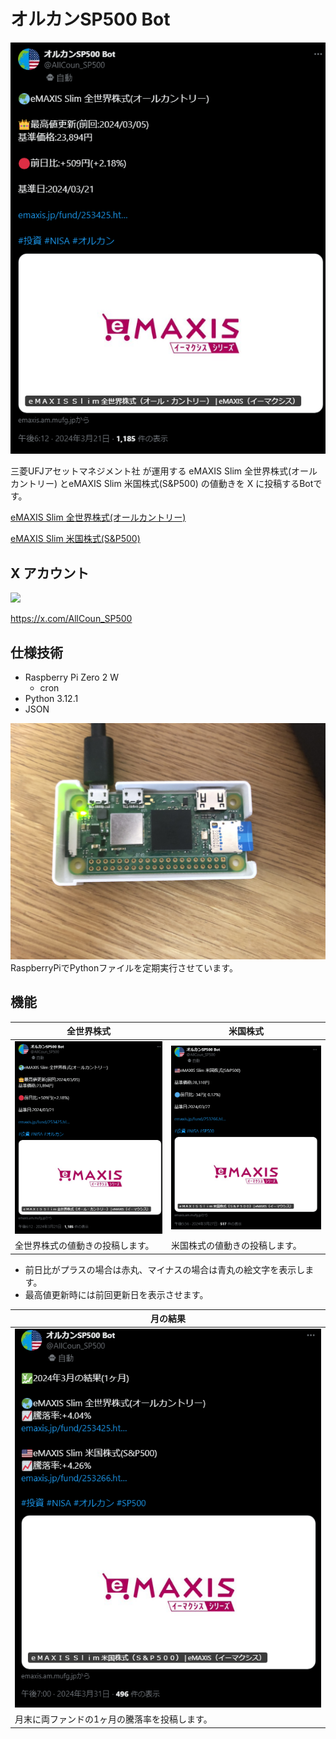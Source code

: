 # オルカンSP500 Bot
![Allcountry](./image/Allcountry.png)


三菱UFJアセットマネジメント社 が運用する eMAXIS Slim 全世界株式(オールカントリー) とeMAXIS Slim 米国株式(S&P500) の値動きを X に投稿するBotです。

[eMAXIS Slim 全世界株式(オールカントリー)](https://emaxis.jp/fund/253425.html)

[eMAXIS Slim 米国株式(S&P500)](https://emaxis.jp/fund/253266.html)


## X アカウント
<a href="https://twitter.com/AllCoun_SP500">
    <img src="https://img.shields.io/badge/-@AllCoun_SP500-000000.svg?logo=x&style=flat-square">
</a>

https://x.com/AllCoun_SP500

## 仕様技術
- Raspberry Pi Zero 2 W
    - cron
- Python 3.12.1
- JSON

![RaspberryPi](./image/RaspberryPi.jpg)
RaspberryPiでPythonファイルを定期実行させています。

## 機能

| 全世界株式 | 米国株式 |
| ---- | ---- |
| ![Allcountry](./image/allcountry.png) | ![SP500](./image/SP500.png) |
| 全世界株式の値動きの投稿します。 | 米国株式の値動きの投稿します。 |

- 前日比がプラスの場合は赤丸、マイナスの場合は青丸の絵文字を表示します。
- 最高値更新時には前回更新日を表示させます。


| 月の結果 |
| ---- |
| ![month](./image/month.png) |
| 月末に両ファンドの1ヶ月の騰落率を投稿します。 |